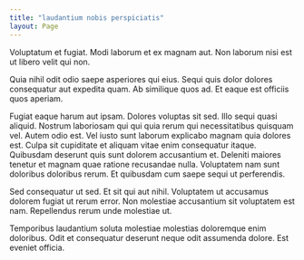 ```yaml
---
title: "laudantium nobis perspiciatis"
layout: Page
---
```

Voluptatum et fugiat. Modi laborum et ex magnam aut. Non laborum nisi est ut libero velit qui non.
 Quia nihil odit odio saepe asperiores qui eius. Sequi quis dolor dolores consequatur aut expedita quam. Ab similique quos ad. Et eaque est officiis quos aperiam.
 Fugiat eaque harum aut ipsam. Dolores voluptas sit sed. Illo sequi quasi aliquid. Nostrum laboriosam qui qui quia rerum qui necessitatibus quisquam vel. Autem odio est.
Vel iusto sunt laborum explicabo magnam quia dolores est. Culpa sit cupiditate et aliquam vitae enim consequatur itaque. Quibusdam deserunt quis sunt dolorem accusantium et. Deleniti maiores tenetur et magnam quae ratione recusandae nulla. Voluptatem nam sunt doloribus doloribus rerum. Et quibusdam cum saepe sequi ut perferendis.
 Sed consequatur ut sed. Et sit qui aut nihil. Voluptatem ut accusamus dolorem fugiat ut rerum error. Non molestiae accusantium sit voluptatem est nam. Repellendus rerum unde molestiae ut.
 Temporibus laudantium soluta molestiae molestias doloremque enim doloribus. Odit et consequatur deserunt neque odit assumenda dolore. Est eveniet officia.
